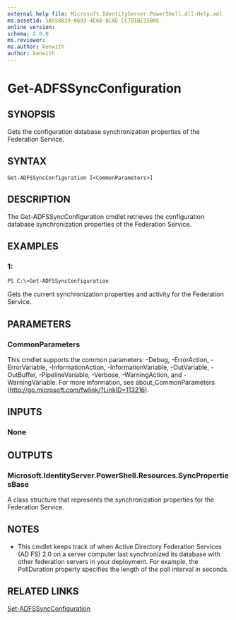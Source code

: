 ```yaml
---
external help file: Microsoft.IdentityServer.PowerShell.dll-Help.xml
ms.assetid: 5A558B39-8693-4E6B-BCAE-CC7B1BE15B0E
online version: 
schema: 2.0.0
ms.reviewer:
ms.author: kenwith
author: kenwith
---
```


# Get-ADFSSyncConfiguration

## SYNOPSIS
Gets the configuration database synchronization properties of the Federation Service.

## SYNTAX

```
Get-ADFSSyncConfiguration [<CommonParameters>]
```

## DESCRIPTION
The Get-ADFSSyncConfiguration cmdlet retrieves the configuration database synchronization properties of the Federation Service.

## EXAMPLES

### 1:
```
PS C:\>Get-ADFSSyncConfiguration
```

Gets the current synchronization properties and activity for the Federation Service.

## PARAMETERS

### CommonParameters
This cmdlet supports the common parameters: -Debug, -ErrorAction, -ErrorVariable, -InformationAction, -InformationVariable, -OutVariable, -OutBuffer, -PipelineVariable, -Verbose, -WarningAction, and -WarningVariable. For more information, see about_CommonParameters (http://go.microsoft.com/fwlink/?LinkID=113216).

## INPUTS

### None

## OUTPUTS

### Microsoft.IdentityServer.PowerShell.Resources.SyncPropertiesBase
A class structure that represents the synchronization properties for the Federation Service.

## NOTES
* This cmdlet keeps track of when Active Directory Federation Services (AD FS) 2.0 on a server computer last synchronized its database with other federation servers in your deployment. For example, the PollDuration property specifies the length of the poll interval in seconds.

## RELATED LINKS

[Set-ADFSSyncConfiguration](./Set-ADFSSyncConfiguration.md)


